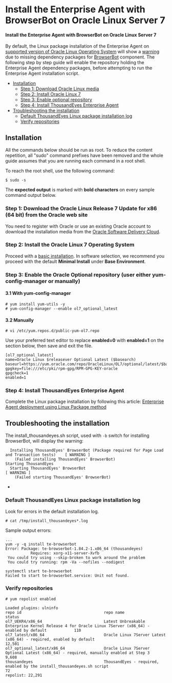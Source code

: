 # Install the Enterprise Agent with BrowserBot on Oracle Linux Server 7

#### Install the Enterprise Agent with BrowserBot on Oracle Linux Server 7

By default, the Linux package installation of the Enterprise Agent on [supported version of Oracle Linux Operating System](https://success.thousandeyes.com/PublicArticlePage?articleIdParam=kA0E0000000CmnoKAC_Supported-Enterprise-Agent-operating-systems) will show a [warning]() due to missing dependency packages for [BrowserBot](https://success.thousandeyes.com/PublicArticlePage?articleIdParam=kA0E0000000CmnsKAC_What-is-the-BrowserBot-1472236191200) component. The following step by step guide will enable the repository holding the Enterprise Agent dependency packages, before attempting to run the Enterprise Agent installation script.

* [Installation]()
  * [Step 1: Download Oracle Linux media]()
  * [Step 2: Install Oracle Linux 7]()
  * [Step 3: Enable optional repository]()
  * [Step 4: Install ThousandEyes Enterprise Agent]()
* [Troubleshooting the installation]()
  * [Default ThousandEyes Linux package installation log]()
  * [Verify repositories]()

## Installation

All the commands below should be run as root. To reduce the content repetition, all "sudo" command prefixes have been removed and the whole guide assumes that you are running each command in a root shell.

To reach the root shell, use the following command:

```text
$ sudo -s
```

The **expected output** is marked with **bold characters** on every sample command output below.

### Step 1: Download the Oracle Linux Release 7 Update for x86 \(64 bit\) from the Oracle web site

You need to register with Oracle or use an existing Oracle account to download the installation media from the [Oracle Software Delivery Cloud](https://edelivery.oracle.com/linux).

### Step 2: Install the Oracle Linux 7 Operating System

 Proceed with a [basic installation](https://oracle-base.com/articles/linux/oracle-linux-7-installation). In software selection, we recommend you proceed with the default **Minimal Install** under **Base Environment**.

### Step 3: Enable the Oracle Optional repository \(user either yum-config-manager or manually\)

#### 3.1 With yum-config-manager

```text
# yum install yum-utils -y
# yum-config-manager --enable ol7_optional_latest
```

#### 3.2 Manually

```text
# vi /etc/yum.repos.d/public-yum-ol7.repo
```

Use your preferred text editor to replace **enabled=0** with **enabled=1** on the section below, then save and exit the file.

```text
[ol7_optional_latest]
name=Oracle Linux $releasever Optional Latest ($basearch)
baseurl=https://yum.oracle.com/repo/OracleLinux/OL7/optional/latest/$basearch/
gpgkey=file:///etc/pki/rpm-gpg/RPM-GPG-KEY-oracle
gpgcheck=1
enabled=1
```

### Step 4: Install ThousandEyes Enterprise Agent

Complete the Linux package installation by following this article: [Enterprise Agent deployment using Linux Package method](https://success.thousandeyes.com/PublicArticlePage?articleIdParam=kA0E0000000CmnZKAS)

## Troubleshooting the installation

The install\_thousandeyes.sh script, used with `-b` switch for installing BrowserBot, will display the warning:

```text
  Installing ThousandEyes' BrowserBot (Package required for Page Load and Transaction tests)    [ WARNING ]
    (Failed installing ThousandEyes' BrowserBot)
Starting ThousandEyes
  Starting ThousandEyes' BrowserBot                                                             [ WARNING ]
    (Failed starting ThousandEyes' BrowserBot)

```

* 
### Default ThousandEyes Linux package installation log

 Look for errors in the default installation log.

```text
# cat /tmp/install_thousandeyes*.log
```

Sample output errors:

```text
...
yum -y -q install te-browserbot
Error: Package: te-browserbot-1.84.2-1.x86_64 (thousandeyes)
           Requires: xorg-x11-server-Xvfb
 You could try using --skip-broken to work around the problem
 You could try running: rpm -Va --nofiles --nodigest

systemctl start te-browserbot
Failed to start te-browserbot.service: Unit not found.

```

### Verify repositories

```text
# yum repolist enabled
```

```text
Loaded plugins: ulninfo
repo id                                    repo name                                                                                                     status
ol7_UEKR4/x86_64                           Latest Unbreakable Enterprise Kernel Release 4 for Oracle Linux 7Server (x86_64) - enabled by default            110
ol7_latest/x86_64                          Oracle Linux 7Server Latest (x86_64) - required, enabled by default                                           12,501
ol7_optional_latest/x86_64                 Oracle Linux 7Server Optional Latest (x86_64) - required, manually enabled at Step 3                           9,608
thousandeyes                               ThousandEyes - required, enabled by the install_thousandeyes.sh script                                            72
repolist: 22,291
```

